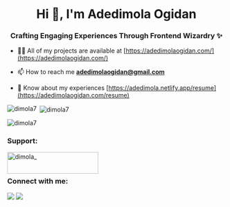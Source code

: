 <h1 align="center">Hi 👋, I'm Adedimola Ogidan</h1>
<h3 align="center">Crafting Engaging Experiences Through Frontend Wizardry ✨</h3>

- 👨‍💻 All of my projects are available at [https://adedimolaogidan.com/](https://adedimolaogidan.com/)

- 📫 How to reach me **adedimolaogidan@gmail.com**

- 📄 Know about my experiences [https://adedimola.netlify.app/resume](https://adedimolaogidan.com/resume)

<p><img align="left" src="https://github-readme-stats.vercel.app/api/top-langs?username=dimola7&show_icons=true&locale=en&layout=compact&theme=onedark" alt="dimola7" /></p>

<p>&nbsp;<img align="center" src="https://github-readme-stats.vercel.app/api?username=dimola7&show_icons=true&locale=en&theme=onedark" alt="dimola7" /></p>

<p><img align="center" src="https://github-readme-streak-stats.herokuapp.com/?user=dimola7&theme=onedark" alt="dimola7" /></p>

<h3 align="left">Support:</h3>
<p><a href="https://www.buymeacoffee.com/dimola_"> <img align="left" src="https://cdn.buymeacoffee.com/buttons/v2/default-yellow.png" height="50" width="210" alt="dimola_" /></a></p><br><br>

<h3 align="left">Connect with me:</h3>

[![](https://img.shields.io/badge/twitter-12100E?style=for-the-badge&logo=twitter&logoColor=white)](https://twitter.com/dimola_) [![](https://img.shields.io/badge/linkedin-12100E?style=for-the-badge&logo=linkedin&logoColor=white)](https://www.linkedin.com/in/adedimola-ogidan/)
